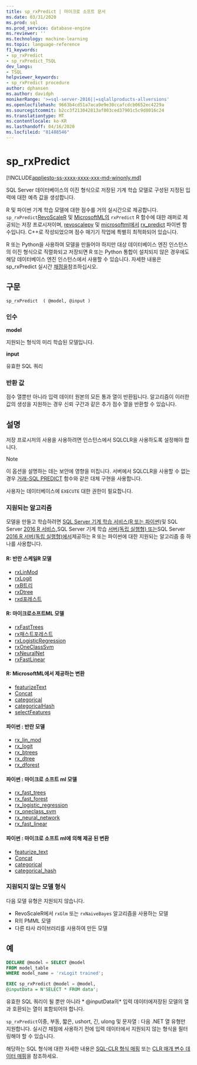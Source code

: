 ```yaml
---
title: sp_rxPredict | 마이크로 소프트 문서
ms.date: 03/31/2020
ms.prod: sql
ms.prod_service: database-engine
ms.reviewer: ''
ms.technology: machine-learning
ms.topic: language-reference
f1_keywords:
- sp_rxPredict
- sp_rxPredict_TSQL
dev_langs:
- TSQL
helpviewer_keywords:
- sp_rxPredict procedure
author: dphansen
ms.author: davidph
monikerRange: '>=sql-server-2016||=sqlallproducts-allversions'
ms.openlocfilehash: 9663b4cd51a7aca9e9e30ccafcdcb0652ec4229a
ms.sourcegitcommit: b2cc3f213042813af803ced37901c5c9d8016c24
ms.translationtype: MT
ms.contentlocale: ko-KR
ms.lasthandoff: 04/16/2020
ms.locfileid: "81488546"
---
```

# <a name="sp_rxpredict"></a>sp_rxPredict  
[!INCLUDE[appliesto-ss-xxxx-xxxx-xxx-md-winonly.md](../../includes/appliesto-ss-xxxx-xxxx-xxx-md-winonly.md)]

SQL Server 데이터베이스의 이진 형식으로 저장된 기계 학습 모델로 구성된 지정된 입력에 대한 예측 값을 생성합니다.

R 및 파이썬 기계 학습 모델에 대한 점수를 거의 실시간으로 제공합니다. `sp_rxPredict`[RevoScaleR](https://docs.microsoft.com/r-server/r-reference/revoscaler/revoscaler) 및 [MicrosoftML의](https://docs.microsoft.com/r-server/r-reference/microsoftml/microsoftml-package) `rxPredict` R 함수에 대한 래퍼로 제공되는 저장 프로시저이며, [revoscalepy](https://docs.microsoft.com/machine-learning-server/python-reference/revoscalepy/revoscalepy-package) 및 [microsoftml에서](https://docs.microsoft.com/machine-learning-server/python-reference/microsoftml/microsoftml-package) [rx_predict](https://docs.microsoft.com/machine-learning-server/python-reference/revoscalepy/rx-predict) 파이썬 함수입니다. C++로 작성되었으며 점수 매기기 작업에 특별히 최적화되어 있습니다.

R 또는 Python을 사용하여 모델을 만들어야 하지만 대상 데이터베이스 엔진 인스턴스의 이진 형식으로 직렬화되고 저장되면 R 또는 Python 통합이 설치되지 않은 경우에도 해당 데이터베이스 엔진 인스턴스에서 사용할 수 있습니다. 자세한 내용은 sp_rxPredict 실시간 [채점을](https://docs.microsoft.com/sql/machine-learning/real-time-scoring)참조하십시오.

## <a name="syntax"></a>구문

```
sp_rxPredict  ( @model, @input )
```

### <a name="arguments"></a>인수

**model**

지원되는 형식의 미리 학습된 모델입니다. 

**input**

유효한 SQL 쿼리

### <a name="return-values"></a>반환 값

점수 열뿐만 아니라 입력 데이터 원본의 모든 통과 열이 반환됩니다.
알고리즘이 이러한 값의 생성을 지원하는 경우 신뢰 구간과 같은 추가 점수 열을 반환할 수 있습니다.

## <a name="remarks"></a>설명

저장 프로시저의 사용을 사용하려면 인스턴스에서 SQLCLR을 사용하도록 설정해야 합니다.

> [!NOTE]
> 이 옵션을 설명하는 데는 보안에 영향을 미칩니다. 서버에서 SQLCLR을 사용할 수 없는 경우 [거래-SQL PREDICT](https://docs.microsoft.com/sql/t-sql/queries/predict-transact-sql?view=sql-server-2017) 함수와 같은 대체 구현을 사용합니다.

사용자는 데이터베이스에 `EXECUTE` 대한 권한이 필요합니다.

### <a name="supported-algorithms"></a>지원되는 알고리즘

모델을 만들고 학습하려면 [SQL Server 기계 학습 서비스(R 또는 파이썬)](https://docs.microsoft.com/sql/machine-learning/sql-server-machine-learning-services)및 SQL Server [2016 R 서비스,](https://docs.microsoft.com/sql/machine-learning/r/sql-server-r-services)SQL Server 기계 학습 [서버(독립 실행형) 또는](https://docs.microsoft.com/sql/machine-learning/r/r-server-standalone)SQL Server [2016 R 서버(독립 실행형)에서](https://docs.microsoft.com/sql/machine-learning/r/r-server-standalone?view=sql-server-2016)제공하는 R 또는 파이썬에 대한 지원되는 알고리즘 중 하나를 사용합니다.

#### <a name="r-revoscaler-models"></a>R: 반란 스케일R 모델

  + [rxLinMod](https://docs.microsoft.com/machine-learning-server/r-reference/revoscaler/rxlinmod)
  + [rxLogit](https://docs.microsoft.com/machine-learning-server/r-reference/revoscaler/rxlogit)
  + [rxB트리](https://docs.microsoft.com/machine-learning-server/r-reference/revoscaler/rxbtrees)
  + [rxDtree](https://docs.microsoft.com/machine-learning-server/r-reference/revoscaler/rxdtree)
  + [rxd포레스트](https://docs.microsoft.com/machine-learning-server/r-reference/revoscaler/rxdforest)

#### <a name="r-microsoftml-models"></a>R: 마이크로소프트ML 모델

  + [rxFastTrees](https://docs.microsoft.com/machine-learning-server/r-reference/microsoftml/rxfasttrees)
  + [rx패스트포레스트](https://docs.microsoft.com/machine-learning-server/r-reference/microsoftml/rxfastforest)
  + [rxLogisticRegression](https://docs.microsoft.com/machine-learning-server/r-reference/microsoftml/rxlogisticregression)
  + [rxOneClassSvm](https://docs.microsoft.com/machine-learning-server/r-reference/microsoftml/rxoneclasssvm)
  + [rxNeuralNet](https://docs.microsoft.com/machine-learning-server/r-reference/microsoftml/rxneuralnet)
  + [rxFastLinear](https://docs.microsoft.com/machine-learning-server/r-reference/microsoftml/rxfastlinear)

#### <a name="r-transformations-supplied-by-microsoftml"></a>R: MicrosoftML에서 제공하는 변환

  + [featurizeText](https://docs.microsoft.com/machine-learning-server/r-reference/microsoftml/rxfasttrees)
  + [Concat](https://docs.microsoft.com/machine-learning-server/r-reference/microsoftml/concat)
  + [categorical](https://docs.microsoft.com/machine-learning-server/r-reference/microsoftml/categorical)
  + [categoricalHash](https://docs.microsoft.com/machine-learning-server/r-reference/microsoftml/categoricalHash)
  + [selectFeatures](https://docs.microsoft.com/machine-learning-server/r-reference/microsoftml/selectFeatures)

#### <a name="python-revoscalepy-models"></a>파이썬 : 반란 모델

  + [rx_lin_mod](https://docs.microsoft.com/machine-learning-server/python-reference/revoscalepy/rx-lin-mod)
  + [rx_logit](https://docs.microsoft.com/machine-learning-server/python-reference/revoscalepy/rx-logit)
  + [rx_btrees](https://docs.microsoft.com/machine-learning-server/python-reference/revoscalepy/rx-btrees)
  + [rx_dtree](https://docs.microsoft.com/machine-learning-server/python-reference/revoscalepy/rx-dtree)
  + [rx_dforest](https://docs.microsoft.com/machine-learning-server/python-reference/revoscalepy/rx-dforest)


#### <a name="python-microsoftml-models"></a>파이썬 : 마이크로 소프트 ml 모델

  + [rx_fast_trees](https://docs.microsoft.com/machine-learning-server/python-reference/microsoftml/rx-fast-trees)
  + [rx_fast_forest](https://docs.microsoft.com/machine-learning-server/python-reference/microsoftml/rx-fast-forest)
  + [rx_logistic_regression](https://docs.microsoft.com/machine-learning-server/python-reference/microsoftml/rx-logistic-regression)
  + [rx_oneclass_svm](https://docs.microsoft.com/machine-learning-server/python-reference/microsoftml/rx-oneclass-svm)
  + [rx_neural_network](https://docs.microsoft.com/machine-learning-server/python-reference/microsoftml/rx-neural-network)
  + [rx_fast_linear](https://docs.microsoft.com/machine-learning-server/python-reference/microsoftml/rx-fast-linear)

#### <a name="python-transformations-supplied-by-microsoftml"></a>파이썬 : 마이크로 소프트 ml에 의해 제공 된 변환

  + [featurize_text](https://docs.microsoft.com/machine-learning-server/python-reference/microsoftml/rx-fast-trees)
  + [Concat](https://docs.microsoft.com/machine-learning-server/python-reference/microsoftml/concat)
  + [categorical](https://docs.microsoft.com/machine-learning-server/python-reference/microsoftml/categorical)
  + [categorical_hash](https://docs.microsoft.com/machine-learning-server/python-reference/microsoftml/categorical-hash)
  
### <a name="unsupported-model-types"></a>지원되지 않는 모델 형식

다음 모델 유형은 지원되지 않습니다.

+ RevoScaleR에서 `rxGlm` 또는 `rxNaiveBayes` 알고리즘을 사용하는 모델
+ R의 PMML 모델
+ 다른 타사 라이브러리를 사용하여 만든 모델 

## <a name="examples"></a>예

```sql
DECLARE @model = SELECT @model 
FROM model_table 
WHERE model_name = 'rxLogit trained';

EXEC sp_rxPredict @model = @model,
@inputData = N'SELECT * FROM data';
```

유효한 SQL 쿼리이 될 뿐만 아니라 * \@inputData의* 입력 데이터에저장된 모델의 열과 호환되는 열이 포함되어야 합니다.

`sp_rxPredict`이중, 부동, 짧은, ushort, 긴, ulong 및 문자열 : 다음 .NET 열 유형만 지원합니다. 실시간 채점에 사용하기 전에 입력 데이터에서 지원되지 않는 형식을 필터링해야 할 수 있습니다. 

  해당하는 SQL 형식에 대한 자세한 내용은 [SQL-CLR 형식 매핑](/dotnet/framework/data/adonet/sql/linq/sql-clr-type-mapping) 또는 [CLR 매개 변수 데이터 매핑](../clr-integration-database-objects-types-net-framework/mapping-clr-parameter-data.md)을 참조하세요.

